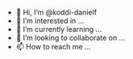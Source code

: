 - 👋 Hi, I’m @koddi-danielf
- 👀 I’m interested in ...
- 🌱 I’m currently learning ...
- 💞️ I’m looking to collaborate on ...
- 📫 How to reach me ...

<!---
koddi-danielf/koddi-danielf is a ✨ special ✨ repository because its `README.md` (this file) appears on your GitHub profile.
You can click the Preview link to take a look at your changes.
--->
